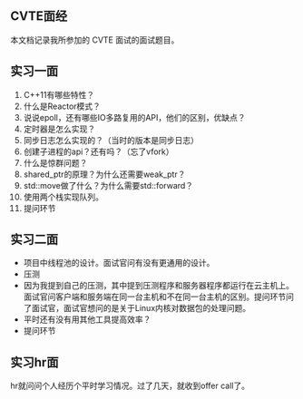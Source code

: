 ## CVTE面经

本文档记录我所参加的 CVTE 面试的面试题目。

## 实习一面

1. C++11有哪些特性？
2. 什么是Reactor模式？
3. 说说epoll，还有哪些IO多路复用的API，他们的区别，优缺点？
4. 定时器是怎么实现？
5. 同步日志怎么实现的？（当时的版本是同步日志）
6. 创建子进程的api？还有吗？（忘了vfork）
7. 什么是惊群问题？
8. shared_ptr的原理？为什么还需要weak_ptr？
9. std::move做了什么？为什么需要std::forward？
10. 使用两个栈实现队列。
11. 提问环节

## 实习二面

- 项目中线程池的设计。面试官问有没有更通用的设计。
- 压测
- 因为我提到自己的压测，其中提到压测程序和服务器程序都运行在云主机上。面试官问客户端和服务端在同一台主机和不在同一台主机的区别。提问环节问了面试官，面试官想问的是关于Linux内核对数据包的处理问题。
- 平时还有没有用其他工具提高效率？
- 提问环节

## 实习hr面

hr就问问个人经历个平时学习情况。过了几天，就收到offer call了。



